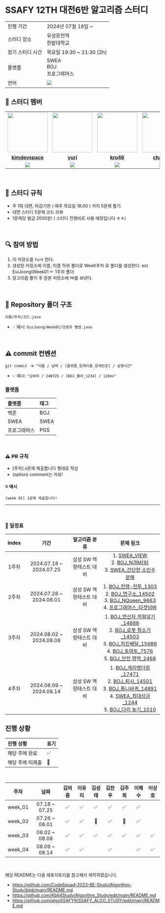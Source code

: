 # SSAFY 12TH 대전6반 알고리즘 스터디

<table>
  <tr>
    <td>진행 기간</td>
    <td>2024년 07월 18일 ~ </td>
  </tr>
  <tr>
    <td>스터디 장소</td>
    <td>유성온천역<br>한밭대학교</td>
  </tr>
  <tr>
    <td>정기 스터디 시간</td>
    <td>목요일 19:30 ~ 21:30 [2h]
  </tr>
  <tr>
    <td>플랫폼</td>
    <td>SWEA<br>BOJ<br>프로그래머스</td>
  </tr>
  <tr>
    <td>언어</td>
    <td><img src="https://img.shields.io/badge/Java-007396.svg?&style=for-the-badge&logo=Java&logoColor=white"> 
    </td>
  </tr>
</table>

## 🤖 스터디 멤버
<table>
 <tr>
    <td align="center"><a href="https://github.com/kimdevspace"><img src="https://avatars.githubusercontent.com/u/158041455?s=400&u=fc13ed6012858317ec24822efc41b8b022810d7b&v=4" width="130px;" alt=""></a></td>
    <td align="center"><a href="https://github.com/reasonyi"><img src="https://avatars.githubusercontent.com/u/66377159?v=4" width="130px;" alt=""></a></td>
    <td align="center"><a href="https://github.com/kro46"><img src="https://avatars.githubusercontent.com/u/93969720?v=4" width="130px;" alt=""></a></td>
    <td align="center"><a href="https://github.com/chanu2"><img src="https://avatars.githubusercontent.com/u/96942183?v=4" width="130px;" alt=""></a></td>
    <td align="center"><a href="https://github.com/JuHeeKim-joy"><img src="https://avatars.githubusercontent.com/u/172460819?v=4" width="130px;" alt=""></a></td>
    <td align="center"><a href="https://github.com/haesoooo"><img src="https://avatars.githubusercontent.com/u/98267078?v=4" width="130px;" alt=""></a></td>
   <td align="center"><a href="https://github.com/sangholee"><img src="https://avatars.githubusercontent.com/u/121619411?v=4" width="130px;" alt=""></a></td>
  </tr>
  <tr>
    <td align="center"><a href="https://github.com/kimdevspace"><b>kimdevspace</b></a></td>
    <td align="center"><a href="https://github.com/reasonyi"><b>yuri</b></a></td>
    <td align="center"><a href="https://github.com/kro46"><b>kro46</b></a></td>
    <td align="center"><a href="https://github.com/chanu2"><b>chanu2</b></a></td>
    <td align="center"><a href="https://github.com/JuHeeKim-joy"><b>JuHeeKim-joy</b></a></td>
    <td align="center"><a href="https://github.com/haesoooo"><b>haesoooo</b></a></td>
    <td align="center"><a href="https://github.com/sangholee235"><b>sangho</b></a></td>
  </tr>
  <tr> 
    <td align="center"><img src="https://img.shields.io/badge/Java-007396.svg?&style=for-the-badge&logo=Java&logoColor=white"></td>
    <td align="center"><img src="https://img.shields.io/badge/Java-007396.svg?&style=for-the-badge&logo=Java&logoColor=white"></td>
    <td align="center"><img src="https://img.shields.io/badge/Java-007396.svg?&style=for-the-badge&logo=Java&logoColor=white"></td>
    <td align="center"><img src="https://img.shields.io/badge/Java-007396.svg?&style=for-the-badge&logo=Java&logoColor=white"></td>
    <td align="center"><img src="https://img.shields.io/badge/Java-007396.svg?&style=for-the-badge&logo=Java&logoColor=white"></td>
    <td align="center"><img src="https://img.shields.io/badge/Java-007396.svg?&style=for-the-badge&logo=Java&logoColor=white"></td>
    <td align="center"><img src="https://img.shields.io/badge/Java-007396.svg?&style=for-the-badge&logo=Java&logoColor=white"></td>
  </tr> 
</table>

<br/>

## 📌 스터디 규칙
- 주 1회 대면, 마감기한 ( 매주 목요일 18:00 ) 까지 5문제 풀기.
- 대면 스터디 5문제 코드 리뷰
- 1문제당 벌금 2000원! ( 스터디 진행비로 사용 예정입니다 ㅎㅎ)

<br/>

## 🔍 참여 방법
1. 이 저장소를 `fork` 한다.
2. 생성된 저장소에 이름, 이름 하위 폴더로 WeeK주차 로 폴더를 생성한다. ex) EuiJoong\Week01 <- 1주차 폴더
3. 알고리즘 풀이 후 원본 저장소에 `PR`를 보낸다.

<br/>

## 📁 Repository 폴더 구조
```
이름/주차/코드.java
```

- 💡 예시: `EuiJoong/Week01/덧셈과 뺄셈.java`
  
<br/>

## ⚠️ commit 컨벤션

```
git commit -m "이름 / 날짜 / [플랫폼_문제이름_문제번호] / 실행시간"
```

- 💡 예시: `"김싸피 / 240725 / [BOJ_몰라_1234] / 128ms"`

### 플랫폼

| 플랫폼    | 태그  |
|:-------|:----|
| 백준     | BOJ |
| SWEA | SWEA |
| 프로그래머스 | PGS |


<br/>

### ⚠️ PR 규칙
- [주차] x문제 제출합니다 형태로 작성
- (option) comment는 자유!

#### 💡 예시
`[week 01] 1문제 제출합니다! `

---
  
<br/>

### 📅 일정표

| Index | 기간 | 알고리즘 분류 | 문제 링크 |
| :---: | :--------------------: | :----------: | :----------: |
| 1주차 | 2024.07.18 ~ 2024.07.25 | 삼성 SW 역랑테스트 대비 | 1. [SWEA_VIEW](https://swexpertacademy.com/main/code/problem/problemDetail.do?problemLevel=3&contestProbId=AV134DPqAA8CFAYh&categoryId=AV134DPqAA8CFAYh&categoryType=CODE&problemTitle=&orderBy=INQUERY_COUNT&selectCodeLang=ALL&select-1=3&pageSize=10&pageIndex=1)<br>2. [BOJ_N과M(9)](https://www.acmicpc.net/problem/15663)<br>3. [SWEA_간단한 소인수분해](https://swexpertacademy.com/main/code/problem/problemDetail.do?problemLevel=2&contestProbId=AV5Pl0Q6ANQDFAUq&categoryId=AV5Pl0Q6ANQDFAUq&categoryType=CODE&problemTitle=&orderBy=FIRST_REG_DATETIME&selectCodeLang=JAVA&select-1=2&pageSize=10&pageIndex=2)
| 2주차 | 2024.07.26 ~ 2024.08.01 | 삼성 SW 역랑테스트 대비 | 1. [BOJ_전쟁-전투_1303](https://www.acmicpc.net/problem/1303) <br>2. [BOJ_연구소_14502](https://www.acmicpc.net/problem/14502) <br>3. [BOJ_NQueen_9663](https://www.acmicpc.net/problem/9663)<br>4. [프로그래머스_타겟넘버](https://school.programmers.co.kr/learn/courses/30/lessons/43165)
| 3주차 | 2024.08.02 ~ 2024.08.08 | 삼성 SW 역량테스트 대비 | 1. [BOJ_연산자 끼워넣기_14888](https://www.acmicpc.net/problem/14888) <br>2. [BOJ_로봇 청소기_14503](https://www.acmicpc.net/problem/14503) <br>3. [BOJ_치킨배달_15686](https://www.acmicpc.net/problem/15686) <br>4. [BOJ_토마토_7576](https://www.acmicpc.net/problem/7576)<br>5. [BOJ_안전 영역_2468](https://www.acmicpc.net/problem/2468)
| 4주차 | 2024.08.09 ~ 2024.08.14 | 삼성 SW 역량테스트 대비 | 1. [BOJ_게리맨더링_17471](https://www.acmicpc.net/problem/17471) <br>2. [BOJ_퇴사_14501](https://www.acmicpc.net/problem/14501) <br>3. [BOJ_톱니바퀴_14891](https://www.acmicpc.net/problem/14891) <br>4. [SWEA_최대상금_1244](https://swexpertacademy.com/main/code/problem/problemDetail.do?contestProbId=AV15Khn6AN0CFAYD&categoryId=AV15Khn6AN0CFAYD&categoryType=CODE&problemTitle=%EC%B5%9C%EB%8C%80+%EC%83%81%EA%B8%88&orderBy=FIRST_REG_DATETIME&selectCodeLang=ALL&select-1=&pageSize=10&pageIndex=1)<br>5. [BOJ_다리 놓기_1010](https://www.acmicpc.net/problem/1010)

## 진행 상황

| 진행 상황            | 표기  |
|:-----------------|:----|
| 해당 주에 완료       | ✅ |
| 해당 주에 미제출   | 🔺 |

<br>

|   주차    |      날짜       |  김의중  |  이유리  |  김성태  |  김찬우  |  김주희  |  이해수 | 이상호
|:-------:|:-------------:|:-----:|:-----:|:-----:|:-----:|:-----:|:-----:|:-----:|
| week_01 | 07.18 ~ 07.25 |   ✅   |    ✅   |  ✅    |   ✅    |    ✅   |   ✅   |     |
| week_02 | 07.26 ~ 08.01 |   ✅   |    ✅   |  🔺    |   ✅    |    🔺   |   ✅   |     |
| week_03 | 08.02 ~ 08.08 |   ✅   |    ✅   |   ✅   |   ✅   |   ✅   |   ✅   |   ✅   |
| week_04 | 08.09 ~ 08.14 |   ✅  |   ✅   |      |   ✅    |       |   ✅   |   ✅   |


<br/>

해당 README는 다음 레포지토리를 참고해서 제작하였습니다.
- https://github.com/CodeSquad-2023-BE-Study/Algorithm-Study/blob/main/README.md
- https://github.com/KbIt4Study/Algorithm_Study/edit/main/README.md
- https://github.com/algoSSAFY9/SSAFY_ALGO_STUDY/edit/main/README.md
